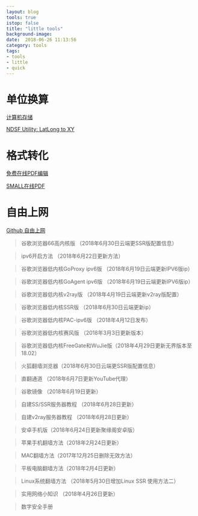 ```yaml
---
layout: blog
tools: true
istop: false
title: "little tools"
background-image: 
date:  2018-06-26 11:13:56
category: tools
tags:
- tools
- little
- quick
---
```


# 单位换算
[计算机存储](http://converter.elliotbeken.com/)

[NDSF Utility: LatLong to XY](http://www.whoi.edu/marine/ndsf/cgi-bin/NDSFutility.cgi?form=0&from=LatLon&to=XY)


# 格式转化
<a href="https://lightpdf.com/zh/" title="免费PDF工具：无需注册&功能强大"> 免费在线PDF编辑</a>

<a href="https://smallpdf.com/cn" title="轻松玩转PDF"> SMALL在线PDF</a>



# 自由上网

[Github 自由上网](https://github.com/Alvin9999/new-pac/wiki)

>谷歌浏览器66高内核版 （2018年6月30日云端更SSR版配置信息）

> ipv6开启方法 （2018年6月22日更新方法）

> 谷歌浏览器低内核GoProxy ipv6版 （2018年6月19日云端更新IPV6版ip）

> 谷歌浏览器低内核GoAgent ipv6版 （2018年6月19日云端更新IPV6版ip）

> 谷歌浏览器低内核v2ray版 （2018年4月19日云端更新v2ray版配置）

> 谷歌浏览器低内核SSR版 （2018年6月30日云端更新ip）

> 谷歌浏览器低内核PAC-ipv6版 （2018年4月12日发布）

> 谷歌浏览器低内核赛风版 （2018年3月3日更新版本）

> 谷歌浏览器低内核FreeGate和WuJie版（2018年4月29日更新无界版本至18.02）

> 火狐翻墙浏览器（2018年6月30日云端更SSR版配置信息）

> 直翻通道 （2018年6月7日更新YouTube代理）

> 谷歌镜像 （2018年6月19日更新）

> 自建SS/SSR服务器教程 （2018年6月28日更新）

> 自建v2ray服务器教程 （2018年6月28日更新）

> 安卓手机版（2018年6月24日更新聚缘阁安卓版）

> 苹果手机翻墙方法（2018年2月24日更新）

> MAC翻墙方法（2017年12月25日删除无效方法）

> 平板电脑翻墙方法（2018年2月4日更新）

> Linux系统翻墙方法 （2018年5月30日增加Linux SSR 使用方法二）

> 实用网络小知识 （2018年4月26日更新）

> 数字安全手册 
